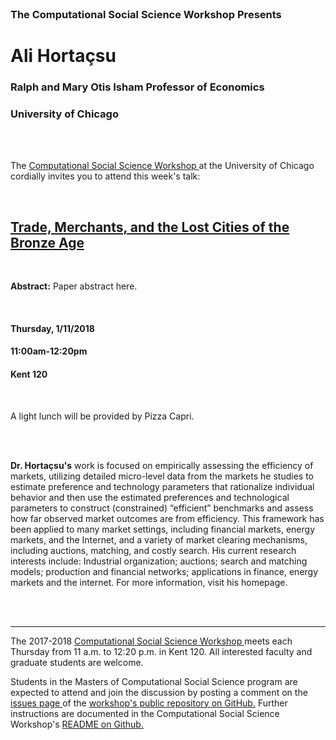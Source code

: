 




<br>

<h3 class=pfblock-header> The Computational Social Science Workshop Presents </h3>

<h1 class=pfblock-header3> Ali Hortaçsu </h1>
<h3 class=pfblock-header3> Ralph and Mary Otis Isham Professor of Economics </h3>
<h3 class=pfblock-header3> University of Chicago </h3>

<br><br>



<p class=pfblock-header3>The <a href="https://macss.uchicago.edu/content/computation-workshop"> Computational Social Science Workshop </a> at the University of Chicago cordially invites you to attend this week's talk:</p>

<br>

<div class=pfblock-header3>
<h2 class=pfblock-header>
  <a href="https://github.com/uchicago-computation-workshop/ali_hortacsu/blob/master/2018__hortacsu__trade_merchants_and_lost_cities.pdf" >Trade, Merchants, and the Lost Cities of the Bronze Age</a>
</h2>

<br>
</div>

<p class=footertext2>

**Abstract:** Paper abstract here.
</p>

<br>

<h4 class=pfblock-header3> Thursday, 1/11/2018 </h4>
<h4 class=pfblock-header3> 11:00am-12:20pm </h4>
<h4 class=pfblock-header3> Kent 120 </h4>

<br>

<p class=pfblock-header3>A light lunch will be provided by Pizza Capri.</p>

<br><br>

<!--Insert Faculty Bio Here-->



<p class=footertext2>

**Dr. Hortaçsu's** work is focused on empirically assessing the efficiency of markets, utilizing detailed micro-level data from the markets he studies to estimate preference and technology parameters that rationalize individual behavior and then use the estimated preferences and technological parameters to construct (constrained) “efficient” benchmarks and assess how far observed market outcomes are from efficiency. This framework has been applied to many market settings, including financial markets, energy markets, and the Internet, and a variety of market clearing mechanisms, including auctions, matching, and costly search. His current research interests include: Industrial organization; auctions; search and matching models; production and financial networks; applications in finance, energy markets and the internet. For more information, visit his homepage.
</p>




<br><br>

---

<p class=footertext> The 2017-2018 <a href="https://macss.uchicago.edu/content/computation-workshop"> Computational Social Science Workshop </a> meets each Thursday from 11 a.m. to 12:20 p.m. in Kent 120. All interested faculty and graduate students are welcome.</p> 

<p class=footertext>Students in the Masters of Computational Social Science program are expected to attend and join the discussion by posting a comment on the <a href="https://github.com/uchicago-computation-workshop/ali_hortacsu/issues"> issues page </a> of the <a href="https://github.com/uchicago-computation-workshop/ali_hortacsu"> workshop's public repository on GitHub.</a> Further instructions are documented in the Computational Social Science Workshop's <a href="https://github.com/uchicago-computation-workshop/README"> README on Github.</a></p>
